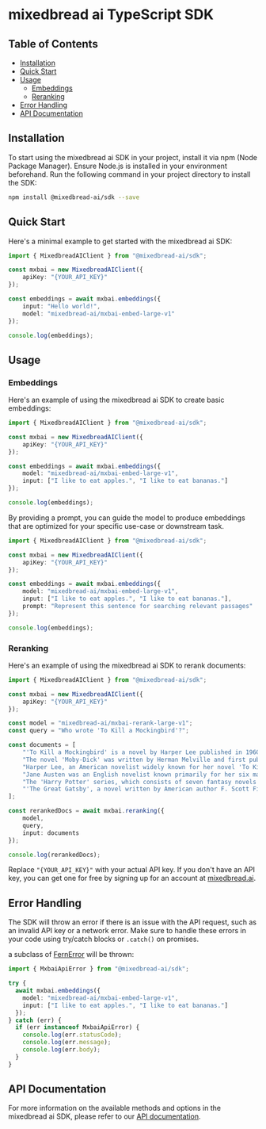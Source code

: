 # mixedbread ai TypeScript SDK

## Table of Contents
- [Installation](#installation)
- [Quick Start](#quick-start)
- [Usage](#usage)
  - [Embeddings](#embeddings)
  - [Reranking](#reranking)
- [Error Handling](#error-handling)
- [API Documentation](#api-documentation)

## Installation

To start using the mixedbread ai SDK in your project, install it via npm (Node Package Manager). Ensure Node.js is installed in your environment beforehand. Run the following command in your project directory to install the SDK:

```bash
npm install @mixedbread-ai/sdk --save
```

## Quick Start
Here's a minimal example to get started with the mixedbread ai SDK:
```typescript
import { MixedbreadAIClient } from "@mixedbread-ai/sdk";

const mxbai = new MixedbreadAIClient({
    apiKey: "{YOUR_API_KEY}"
});

const embeddings = await mxbai.embeddings({
    input: "Hello world!",
    model: "mixedbread-ai/mxbai-embed-large-v1"
});

console.log(embeddings);
```

## Usage

### Embeddings
Here's an example of using the mixedbread ai SDK to create basic embeddings:
```typescript
import { MixedbreadAIClient } from "@mixedbread-ai/sdk";

const mxbai = new MixedbreadAIClient({
    apiKey: "{YOUR_API_KEY}"
});

const embeddings = await mxbai.embeddings({
    model: "mixedbread-ai/mxbai-embed-large-v1",
    input: ["I like to eat apples.", "I like to eat bananas."]
});

console.log(embeddings);
```

By providing a prompt, you can guide the model to produce embeddings that are optimized for your specific use-case or downstream task.

```typescript
import { MixedbreadAIClient } from "@mixedbread-ai/sdk";

const mxbai = new MixedbreadAIClient({
    apiKey: "{YOUR_API_KEY}"
});

const embeddings = await mxbai.embeddings({
    model: "mixedbread-ai/mxbai-embed-large-v1",
    input: ["I like to eat apples.", "I like to eat bananas."],
    prompt: "Represent this sentence for searching relevant passages"
});

console.log(embeddings);
```

### Reranking
Here's an example of using the mixedbread ai SDK to rerank documents:
```typescript
import { MixedbreadAIClient } from "@mixedbread-ai/sdk";

const mxbai = new MixedbreadAIClient({
    apiKey: "{YOUR_API_KEY}"
});

const model = "mixedbread-ai/mxbai-rerank-large-v1";
const query = "Who wrote 'To Kill a Mockingbird'?";

const documents = [
    "'To Kill a Mockingbird' is a novel by Harper Lee published in 1960. It was immediately successful, winning the Pulitzer Prize, and has become a classic of modern American literature.",
    "The novel 'Moby-Dick' was written by Herman Melville and first published in 1851. It is considered a masterpiece of American literature and deals with complex themes of obsession, revenge, and the conflict between good and evil.",
    "Harper Lee, an American novelist widely known for her novel 'To Kill a Mockingbird', was born in 1926 in Monroeville, Alabama. She received the Pulitzer Prize for Fiction in 1961.",
    "Jane Austen was an English novelist known primarily for her six major novels, which interpret, critique and comment upon the British landed gentry at the end of the 18th century.",
    "The 'Harry Potter' series, which consists of seven fantasy novels written by British author J.K. Rowling, is among the most popular and critically acclaimed books of the modern era.",
    "'The Great Gatsby', a novel written by American author F. Scott Fitzgerald, was published in 1925. The story is set in the Jazz Age and follows the life of millionaire Jay Gatsby and his pursuit of Daisy Buchanan."
];

const rerankedDocs = await mxbai.reranking({
    model,
    query,
    input: documents
});

console.log(rerankedDocs);
```

Replace `"{YOUR_API_KEY}"` with your actual API key. If you don't have an API key, you can get one for free by signing up for an account at [mixedbread.ai](https://mixedbread.ai/).

## Error Handling
The SDK will throw an error if there is an issue with the API request, such as an invalid API key or a network error. Make sure to handle these errors in your code using try/catch blocks or `.catch()` on promises.

a subclass of [FernError](./src/errors/MxbaiApiError.ts)
will be thrown:

```ts
import { MxbaiApiError } from "@mixedbread-ai/sdk";

try {
  await mxbai.embeddings({
    model: "mixedbread-ai/mxbai-embed-large-v1",
    input: ["I like to eat apples.", "I like to eat bananas."]
  });
} catch (err) {
  if (err instanceof MxbaiApiError) {
    console.log(err.statusCode); 
    console.log(err.message);
    console.log(err.body); 
  }
}
```
## API Documentation
For more information on the available methods and options in the mixedbread ai SDK, please refer to our [API documentation](https://mixedbread.ai/api-reference).